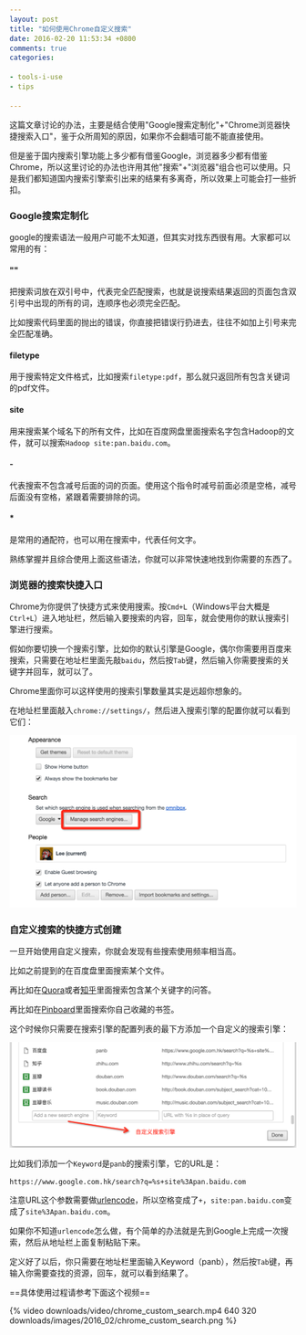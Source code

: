 ```yaml
---
layout: post
title: "如何使用Chrome自定义搜索"
date: 2016-02-20 11:53:34 +0800
comments: true
categories: 

- tools-i-use
- tips

---
```


这篇文章讨论的办法，主要是结合使用"Google搜索定制化"+"Chrome浏览器快捷搜索入口"，鉴于众所周知的原因，如果你不会翻墙可能不能直接使用。

但是鉴于国内搜索引擎功能上多少都有借鉴Google，浏览器多少都有借鉴Chrome，所以这里讨论的办法也许用其他"搜索"+"浏览器"组合也可以使用。只是我们都知道国内搜索引擎索引出来的结果有多离奇，所以效果上可能会打一些折扣。

### Google搜索定制化

google的搜索语法一般用户可能不太知道，但其实对找东西很有用。大家都可以常用的有：

#### ""

把搜索词放在双引号中，代表完全匹配搜索，也就是说搜索结果返回的页面包含双引号中出现的所有的词，连顺序也必须完全匹配。

比如搜索代码里面的抛出的错误，你直接把错误行扔进去，往往不如加上引号来完全匹配准确。

#### filetype

用于搜索特定文件格式，比如搜索`filetype:pdf`，那么就只返回所有包含关键词的pdf文件。

#### site

用来搜索某个域名下的所有文件，比如在百度网盘里面搜索名字包含Hadoop的文件，就可以搜索`Hadoop site:pan.baidu.com`。

#### -

代表搜索不包含减号后面的词的页面。使用这个指令时减号前面必须是空格，减号后面没有空格，紧跟着需要排除的词。

#### *

是常用的通配符，也可以用在搜索中，代表任何文字。

熟练掌握并且综合使用上面这些语法，你就可以非常快速地找到你需要的东西了。

### 浏览器的搜索快捷入口

Chrome为你提供了快捷方式来使用搜索。按`Cmd+L`（Windows平台大概是`Ctrl+L`）进入地址栏，然后输入要搜索的内容，回车，就会使用你的默认搜索引擎进行搜索。

假如你要切换一个搜索引擎，比如你的默认引擎是Google，偶尔你需要用百度来搜索，只需要在地址栏里面先敲`baidu`，然后按`Tab`键，然后输入你需要搜索的关键字并回车，就可以了。

Chrome里面你可以这样使用的搜索引擎数量其实是远超你想象的。

在地址栏里面敲入`chrome://settings/`，然后进入搜索引擎的配置你就可以看到它们：

![Vhost threshold](/downloads/images/2016_02/manage_search_engine.png "Don't touch me...")


### 自定义搜索的快捷方式创建

一旦开始使用自定义搜索，你就会发现有些搜索使用频率相当高。

比如之前提到的在百度盘里面搜索某个文件。

再比如在[Quora](http://quora.com/)或者[知乎](http://zhihu.com)里面搜索包含某个关键字的问答。

再比如在[Pinboard](https://pinboard.com)里面搜索你自己收藏的书签。

这个时候你只需要在搜索引擎的配置列表的最下方添加一个自定义的搜索引擎：

![Vhost threshold](/downloads/images/2016_02/custom_search_engine.png "Don't touch me...")

比如我们添加一个`Keyword`是`panb`的搜索引擎，它的URL是：

```
https://www.google.com.hk/search?q=%s+site%3Apan.baidu.com
```

注意URL这个参数需要做[urlencode](https://docs.oracle.com/javase/7/docs/api/java/net/URLEncoder.html)，所以空格变成了`+`，`site:pan.baidu.com`变成了`site%3Apan.baidu.com`。

如果你不知道`urlencode`怎么做，有个简单的办法就是先到Google上完成一次搜索，然后从地址栏上面复制粘贴下来。

定义好了以后，你只需要在地址栏里面输入Keyword（panb），然后按`Tab`键，再输入你需要查找的资源，回车，就可以看到结果了。

==具体使用过程请参考下面这个视频==

{% video downloads/video/chrome_custom_search.mp4 640 320 downloads/images/2016_02/chrome_custom_search.png %}


